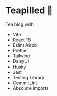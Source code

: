 # Teapilled 🍵

Tea blog with

- Vite
- React 18
- Eslint Airbb
- Prettier
- Tailwind
- DaisyUI
- Husky
- Jest
- Testing Library
- CommitLint
- Absolute imports
